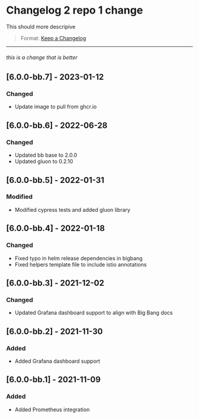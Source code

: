 # Changelog 2 repo 1 change

This should more descripive

> Format: [Keep a Changelog](https://keepachangelog.com/en/1.0.0/)

---
###### this is a change that is better

## [6.0.0-bb.7] - 2023-01-12
### Changed
- Update image to pull from ghcr.io

## [6.0.0-bb.6] - 2022-06-28
### Changed
- Updated bb base to 2.0.0
- Updated gluon to 0.2.10

## [6.0.0-bb.5] - 2022-01-31
### Modified
- Modified cypress tests and added gluon library

## [6.0.0-bb.4] - 2022-01-18
### Changed
- Fixed typo in helm release dependencies in bigbang
- Fixed helpers template file to include istio annotations

## [6.0.0-bb.3] - 2021-12-02
### Changed
- Updated Grafana dashboard support to align with Big Bang docs

## [6.0.0-bb.2] - 2021-11-30
### Added
- Added Grafana dashboard support

## [6.0.0-bb.1] - 2021-11-09
### Added
- Added Prometheus integration

